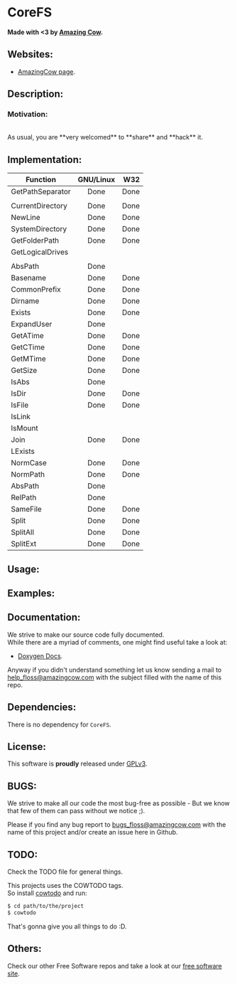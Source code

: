 # CoreFS

**Made with <3 by [Amazing Cow](http://www.amazingcow.com).**


<!-- ####################################################################### -->
<!-- Websites ############################################################## -->
<!-- ####################################################################### -->

## Websites:

* [AmazingCow page](http://www.amazingcow.com).


<!-- ####################################################################### -->
<!-- Description ########################################################### -->
<!-- ####################################################################### -->

## Description:


### Motivation:

<br>
As usual, you are **very welcomed** to **share** and **hack** it.


<!-- ####################################################################### -->
<!-- Implementation ######################################################## -->
<!-- ####################################################################### -->
## Implementation:

| Function              | GNU/Linux     | W32   |
| --------------------- |:-------------:| -----:|
| GetPathSeparator      | Done          | Done  |
|                       |               |       |
| CurrentDirectory      | Done          | Done  |
| NewLine               | Done          | Done  |
| SystemDirectory       | Done          | Done  |
| GetFolderPath         | Done          | Done  |
| GetLogicalDrives      |               |       |
|                       |               |       |
| AbsPath               | Done          |       |
| Basename              | Done          | Done  |
| CommonPrefix          | Done          | Done  |
| Dirname               | Done          | Done  |
| Exists                | Done          | Done  |
| ExpandUser            | Done          |       |
| GetATime              | Done          | Done  |
| GetCTime              | Done          | Done  |
| GetMTime              | Done          | Done  |
| GetSize               | Done          | Done  |
| IsAbs                 | Done          |       |
| IsDir                 | Done          | Done  |
| IsFile                | Done          | Done  |
| IsLink                |               |       |
| IsMount               |               |       |
| Join                  | Done          | Done  |
| LExists               |               |       |
| NormCase              | Done          | Done  |
| NormPath              | Done          | Done  |
| AbsPath               | Done          |       |
| RelPath               | Done          |       |
| SameFile              | Done          | Done  |
| Split                 | Done          | Done  |
| SplitAll              | Done          | Done  |
| SplitExt              | Done          | Done  |


<!-- ####################################################################### -->
<!-- Usage ################################################################# -->
<!-- ####################################################################### -->

## Usage:


<!-- ####################################################################### -->
<!-- Examples ############################################################## -->
<!-- ####################################################################### -->

## Examples:



<!-- ####################################################################### -->
<!-- Documentation ######################################################### -->
<!-- ####################################################################### -->

## Documentation:

We strive to make our source code fully documented.   
While there are a myriad of comments, one might find useful take a look at:

* [Doxygen Docs](http://www.amazingcow.com/projects/CoreFS/doxygen/).

Anyway if you didn't understand something let us know sending a mail to  
[help_floss@amazingcow.com]() with the subject filled with the
name of this repo.


<!-- ####################################################################### -->
<!-- Dependencies ########################################################## -->
<!-- ####################################################################### -->

## Dependencies:

There is no dependency for ```CoreFS```.



<!-- ####################################################################### -->
<!-- License ############################################################### -->
<!-- ####################################################################### -->

## License:

This software is **proudly** released under [GPLv3](https://www.gnu.org/licenses/gpl-3.0.en.html).



<!-- ####################################################################### -->
<!-- BUGS ################################################################## -->
<!-- ####################################################################### -->

## BUGS:

We strive to make all our code the most bug-free as possible - But we know 
that few of them can pass without we notice ;).

Please if you find any bug report to [bugs_floss@amazingcow.com]() 
with the name of this project and/or create an issue here in Github.



<!-- ####################################################################### -->
<!-- TODO ################################################################## -->
<!-- ####################################################################### -->

## TODO:

Check the TODO file for general things.

This projects uses the COWTODO tags.   
So install [cowtodo](http://www.github.com/AmazingCow-Tools/COWTODO) and run:

``` bash
$ cd path/to/the/project
$ cowtodo 
```

That's gonna give you all things to do :D.



<!-- ####################################################################### -->
<!-- Others ################################################################ -->
<!-- ####################################################################### -->

## Others:

Check our other Free Software repos and take a look at our 
[free software site](http://www.amazingcow.com).
